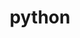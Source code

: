 ---
title: "python"
layout: cache
categories: [package, develop-2023-09-10]
meta: {"versions": ["3.10.12", "3.8.13", "3.8.17", "3.9.17"], "compilers": ["apple-clang@=14.0.0", "gcc@=11.1.0", "gcc@=11.3.0", "gcc@=12.1.0", "gcc@=7.3.1", "gcc@=7.5.0", "oneapi@=2023.2.0"], "oss": ["amzn2", "ubuntu18.04", "ubuntu20.04", "ubuntu22.04", "ventura"], "platforms": ["darwin", "linux"], "targets": ["aarch64", "neoverse_n1", "ppc64le", "x86_64", "x86_64_v3"], "stacks": ["aws-isc", "aws-isc-aarch64", "build_systems", "data-vis-sdk", "e4s", "e4s-oneapi", "e4s-power", "gpu-tests", "ml-darwin-aarch64-mps", "ml-linux-x86_64-cpu", "ml-linux-x86_64-cuda", "ml-linux-x86_64-rocm", "radiuss", "radiuss-aws", "radiuss-aws-aarch64", "root", "tutorial"], "num_specs": 21, "num_specs_by_stack": {"ml-darwin-aarch64-mps": 1, "root": 21, "radiuss-aws-aarch64": 2, "aws-isc-aarch64": 2, "aws-isc": 1, "radiuss-aws": 1, "radiuss": 3, "build_systems": 1, "e4s-power": 3, "e4s-oneapi": 1, "gpu-tests": 1, "e4s": 3, "data-vis-sdk": 1, "ml-linux-x86_64-rocm": 2, "tutorial": 2, "ml-linux-x86_64-cpu": 2, "ml-linux-x86_64-cuda": 2}}
spec_details: [{"hash": "ad6dh3scvn2u625v5xrv3vn3egctl4ak", "compiler": "apple-clang@=14.0.0", "versions": ["3.10.12"], "os": "ventura", "platform": "darwin", "target": "aarch64", "variants": ["build_system=generic", "+bz2", "+crypt", "+ctypes", "+dbm", "~debug", "+libxml2", "+lzma", "~nis", "~optimizations", "patches=0d98e93,7d40923,f2fd060", "+pic", "+pyexpat", "+pythoncmd", "+readline", "+shared", "+sqlite3", "+ssl", "~tkinter", "+uuid", "+zlib"], "stacks": ["ml-darwin-aarch64-mps", "root"], "size": "-", "tarball": "https://binaries.spack.io/develop-2023-09-10/build_cache/darwin-ventura-aarch64/apple-clang-14.0.0/python-3.10.12/darwin-ventura-aarch64-apple-clang-14.0.0-python-3.10.12-ad6dh3scvn2u625v5xrv3vn3egctl4ak.spack"}, {"hash": "6ujxejvb4o25fvygqysmv5u5kvorqdnl", "compiler": "gcc@=7.3.1", "versions": ["3.10.12"], "os": "amzn2", "platform": "linux", "target": "aarch64", "variants": ["build_system=generic", "+bz2", "+crypt", "+ctypes", "+dbm", "~debug", "+libxml2", "+lzma", "~nis", "~optimizations", "patches=0d98e93,7d40923,f2fd060", "+pic", "+pyexpat", "+pythoncmd", "+readline", "+shared", "+sqlite3", "+ssl", "~tkinter", "+uuid", "+zlib"], "stacks": ["radiuss-aws-aarch64", "root"], "size": "-", "tarball": "https://binaries.spack.io/develop-2023-09-10/build_cache/linux-amzn2-aarch64/gcc-7.3.1/python-3.10.12/linux-amzn2-aarch64-gcc-7.3.1-python-3.10.12-6ujxejvb4o25fvygqysmv5u5kvorqdnl.spack"}, {"hash": "na4vsgbstkgyubl3zoijecjf5cxqu6i3", "compiler": "gcc@=7.3.1", "versions": ["3.10.12"], "os": "amzn2", "platform": "linux", "target": "aarch64", "variants": ["build_system=generic", "+bz2", "+crypt", "+ctypes", "+dbm", "~debug", "+libxml2", "+lzma", "~nis", "~optimizations", "patches=0d98e93,7d40923,f2fd060", "+pic", "+pyexpat", "+pythoncmd", "+readline", "+shared", "+sqlite3", "+ssl", "~tkinter", "+uuid", "+zlib"], "stacks": ["aws-isc-aarch64", "root"], "size": "-", "tarball": "https://binaries.spack.io/develop-2023-09-10/build_cache/linux-amzn2-aarch64/gcc-7.3.1/python-3.10.12/linux-amzn2-aarch64-gcc-7.3.1-python-3.10.12-na4vsgbstkgyubl3zoijecjf5cxqu6i3.spack"}, {"hash": "3ynmdkcbslxouve3izmekzkzoqr6aysm", "compiler": "gcc@=7.3.1", "versions": ["3.10.12"], "os": "amzn2", "platform": "linux", "target": "neoverse_n1", "variants": ["build_system=generic", "+bz2", "+crypt", "+ctypes", "+dbm", "~debug", "+libxml2", "+lzma", "~nis", "~optimizations", "patches=0d98e93,7d40923,f2fd060", "+pic", "+pyexpat", "+pythoncmd", "+readline", "+shared", "+sqlite3", "+ssl", "~tkinter", "+uuid", "+zlib"], "stacks": ["aws-isc-aarch64", "root"], "size": "-", "tarball": "https://binaries.spack.io/develop-2023-09-10/build_cache/linux-amzn2-neoverse_n1/gcc-7.3.1/python-3.10.12/linux-amzn2-neoverse_n1-gcc-7.3.1-python-3.10.12-3ynmdkcbslxouve3izmekzkzoqr6aysm.spack"}, {"hash": "nigg67tnlunz72e66yjy53ssuvl6ktk7", "compiler": "gcc@=7.3.1", "versions": ["3.10.12"], "os": "amzn2", "platform": "linux", "target": "neoverse_n1", "variants": ["build_system=generic", "+bz2", "+crypt", "+ctypes", "+dbm", "~debug", "+libxml2", "+lzma", "~nis", "~optimizations", "patches=0d98e93,7d40923,f2fd060", "+pic", "+pyexpat", "+pythoncmd", "+readline", "+shared", "+sqlite3", "+ssl", "~tkinter", "+uuid", "+zlib"], "stacks": ["radiuss-aws-aarch64", "root"], "size": "-", "tarball": "https://binaries.spack.io/develop-2023-09-10/build_cache/linux-amzn2-neoverse_n1/gcc-7.3.1/python-3.10.12/linux-amzn2-neoverse_n1-gcc-7.3.1-python-3.10.12-nigg67tnlunz72e66yjy53ssuvl6ktk7.spack"}, {"hash": "cuscz6t2kotbqome2ckkpgpo3hzks3mf", "compiler": "gcc@=7.3.1", "versions": ["3.10.12"], "os": "amzn2", "platform": "linux", "target": "x86_64_v3", "variants": ["build_system=generic", "+bz2", "+crypt", "+ctypes", "+dbm", "~debug", "+libxml2", "+lzma", "~nis", "~optimizations", "patches=0d98e93,7d40923,f2fd060", "+pic", "+pyexpat", "+pythoncmd", "+readline", "+shared", "+sqlite3", "+ssl", "~tkinter", "+uuid", "+zlib"], "stacks": ["aws-isc", "root"], "size": "-", "tarball": "https://binaries.spack.io/develop-2023-09-10/build_cache/linux-amzn2-x86_64_v3/gcc-7.3.1/python-3.10.12/linux-amzn2-x86_64_v3-gcc-7.3.1-python-3.10.12-cuscz6t2kotbqome2ckkpgpo3hzks3mf.spack"}, {"hash": "g5exghvrrsdbofonvrfesqslbxliq3le", "compiler": "gcc@=7.3.1", "versions": ["3.10.12"], "os": "amzn2", "platform": "linux", "target": "x86_64_v3", "variants": ["build_system=generic", "+bz2", "+crypt", "+ctypes", "+dbm", "~debug", "+libxml2", "+lzma", "~nis", "~optimizations", "patches=0d98e93,7d40923,f2fd060", "+pic", "+pyexpat", "+pythoncmd", "+readline", "+shared", "+sqlite3", "+ssl", "~tkinter", "+uuid", "+zlib"], "stacks": ["radiuss-aws", "root"], "size": "-", "tarball": "https://binaries.spack.io/develop-2023-09-10/build_cache/linux-amzn2-x86_64_v3/gcc-7.3.1/python-3.10.12/linux-amzn2-x86_64_v3-gcc-7.3.1-python-3.10.12-g5exghvrrsdbofonvrfesqslbxliq3le.spack"}, {"hash": "4hubxg6woqnkobxzaysowfdzldym2yav", "compiler": "gcc@=7.5.0", "versions": ["3.10.12"], "os": "ubuntu18.04", "platform": "linux", "target": "x86_64_v3", "variants": ["build_system=generic", "+bz2", "+crypt", "+ctypes", "+dbm", "~debug", "+libxml2", "+lzma", "~nis", "~optimizations", "patches=0d98e93,7d40923,f2fd060", "+pic", "+pyexpat", "+pythoncmd", "+readline", "+shared", "+sqlite3", "+ssl", "~tkinter", "+uuid", "+zlib"], "stacks": ["radiuss", "build_systems", "root"], "size": "-", "tarball": "https://binaries.spack.io/develop-2023-09-10/build_cache/linux-ubuntu18.04-x86_64_v3/gcc-7.5.0/python-3.10.12/linux-ubuntu18.04-x86_64_v3-gcc-7.5.0-python-3.10.12-4hubxg6woqnkobxzaysowfdzldym2yav.spack"}, {"hash": "fvmfisd7xatm7leuqittdh5c6dcjvvq7", "compiler": "gcc@=7.5.0", "versions": ["3.8.17"], "os": "ubuntu18.04", "platform": "linux", "target": "x86_64_v3", "variants": ["build_system=generic", "+bz2", "+crypt", "+ctypes", "+dbm", "~debug", "+libxml2", "+lzma", "~nis", "~optimizations", "patches=0d98e93,4c24573,f2fd060", "+pic", "+pyexpat", "+pythoncmd", "+readline", "+shared", "+sqlite3", "+ssl", "~tkinter", "+uuid", "+zlib"], "stacks": ["radiuss", "root"], "size": "-", "tarball": "https://binaries.spack.io/develop-2023-09-10/build_cache/linux-ubuntu18.04-x86_64_v3/gcc-7.5.0/python-3.8.17/linux-ubuntu18.04-x86_64_v3-gcc-7.5.0-python-3.8.17-fvmfisd7xatm7leuqittdh5c6dcjvvq7.spack"}, {"hash": "tl6k32ihhe65bmajuio475ppnohrk5wx", "compiler": "gcc@=7.5.0", "versions": ["3.10.12"], "os": "ubuntu18.04", "platform": "linux", "target": "x86_64_v3", "variants": ["build_system=generic", "+bz2", "+crypt", "+ctypes", "+dbm", "~debug", "+libxml2", "+lzma", "~nis", "~optimizations", "patches=0d98e93,7d40923,f2fd060", "+pic", "+pyexpat", "+pythoncmd", "+readline", "+shared", "+sqlite3", "+ssl", "~tkinter", "+uuid", "+zlib"], "stacks": ["radiuss", "root"], "size": "-", "tarball": "https://binaries.spack.io/develop-2023-09-10/build_cache/linux-ubuntu18.04-x86_64_v3/gcc-7.5.0/python-3.10.12/linux-ubuntu18.04-x86_64_v3-gcc-7.5.0-python-3.10.12-tl6k32ihhe65bmajuio475ppnohrk5wx.spack"}, {"hash": "6rerik5alp45pcyek5kmqtnsqrxjjqaa", "compiler": "gcc@=11.1.0", "versions": ["3.10.12"], "os": "ubuntu20.04", "platform": "linux", "target": "ppc64le", "variants": ["build_system=generic", "+bz2", "+crypt", "+ctypes", "+dbm", "~debug", "+libxml2", "+lzma", "~nis", "~optimizations", "patches=0d98e93,7d40923,f2fd060", "+pic", "+pyexpat", "+pythoncmd", "+readline", "+shared", "+sqlite3", "+ssl", "~tkinter", "+uuid", "+zlib"], "stacks": ["e4s-power", "root"], "size": "-", "tarball": "https://binaries.spack.io/develop-2023-09-10/build_cache/linux-ubuntu20.04-ppc64le/gcc-11.1.0/python-3.10.12/linux-ubuntu20.04-ppc64le-gcc-11.1.0-python-3.10.12-6rerik5alp45pcyek5kmqtnsqrxjjqaa.spack"}, {"hash": "gbmognk4dj3zbvpqk52vr3whq5nlfxrg", "compiler": "gcc@=11.1.0", "versions": ["3.8.17"], "os": "ubuntu20.04", "platform": "linux", "target": "ppc64le", "variants": ["build_system=generic", "+bz2", "+crypt", "+ctypes", "+dbm", "~debug", "+libxml2", "+lzma", "~nis", "~optimizations", "patches=0d98e93,4c24573,f2fd060", "+pic", "+pyexpat", "+pythoncmd", "+readline", "+shared", "+sqlite3", "+ssl", "~tkinter", "+uuid", "+zlib"], "stacks": ["e4s-power", "root"], "size": "-", "tarball": "https://binaries.spack.io/develop-2023-09-10/build_cache/linux-ubuntu20.04-ppc64le/gcc-11.1.0/python-3.8.17/linux-ubuntu20.04-ppc64le-gcc-11.1.0-python-3.8.17-gbmognk4dj3zbvpqk52vr3whq5nlfxrg.spack"}, {"hash": "oig5k5vna4g77a3h6okknkk6c7rsoqxx", "compiler": "gcc@=11.1.0", "versions": ["3.8.17"], "os": "ubuntu20.04", "platform": "linux", "target": "ppc64le", "variants": ["build_system=generic", "+bz2", "+crypt", "+ctypes", "+dbm", "~debug", "+libxml2", "+lzma", "~nis", "~optimizations", "patches=0d98e93,4c24573,f2fd060", "+pic", "+pyexpat", "+pythoncmd", "+readline", "+shared", "+sqlite3", "+ssl", "~tkinter", "+uuid", "+zlib"], "stacks": ["e4s-power", "root"], "size": "-", "tarball": "https://binaries.spack.io/develop-2023-09-10/build_cache/linux-ubuntu20.04-ppc64le/gcc-11.1.0/python-3.8.17/linux-ubuntu20.04-ppc64le-gcc-11.1.0-python-3.8.17-oig5k5vna4g77a3h6okknkk6c7rsoqxx.spack"}, {"hash": "tw6lsanetwuxfp7v6irf5zghmhh3iqb7", "compiler": "oneapi@=2023.2.0", "versions": ["3.8.17"], "os": "ubuntu20.04", "platform": "linux", "target": "x86_64", "variants": ["build_system=generic", "+bz2", "+crypt", "+ctypes", "+dbm", "~debug", "+libxml2", "+lzma", "~nis", "~optimizations", "patches=0d98e93,4c24573,f2fd060", "+pic", "+pyexpat", "+pythoncmd", "+readline", "+shared", "+sqlite3", "+ssl", "~tkinter", "+uuid", "+zlib"], "stacks": ["e4s-oneapi", "root"], "size": "-", "tarball": "https://binaries.spack.io/develop-2023-09-10/build_cache/linux-ubuntu20.04-x86_64/oneapi-2023.2.0/python-3.8.17/linux-ubuntu20.04-x86_64-oneapi-2023.2.0-python-3.8.17-tw6lsanetwuxfp7v6irf5zghmhh3iqb7.spack"}, {"hash": "ulbbdyjzdezlxdnea4w3hspt7sma7lm6", "compiler": "gcc@=11.1.0", "versions": ["3.8.13"], "os": "ubuntu20.04", "platform": "linux", "target": "x86_64_v3", "variants": ["build_system=generic", "+bz2", "+crypt", "+ctypes", "+dbm", "~debug", "+libxml2", "+lzma", "~nis", "~optimizations", "patches=0d98e93,4c24573,f2fd060", "+pic", "+pyexpat", "+pythoncmd", "+readline", "+shared", "+sqlite3", "+ssl", "~tkinter", "+uuid", "+zlib"], "stacks": ["gpu-tests", "e4s", "root"], "size": "-", "tarball": "https://binaries.spack.io/develop-2023-09-10/build_cache/linux-ubuntu20.04-x86_64_v3/gcc-11.1.0/python-3.8.13/linux-ubuntu20.04-x86_64_v3-gcc-11.1.0-python-3.8.13-ulbbdyjzdezlxdnea4w3hspt7sma7lm6.spack"}, {"hash": "sow2b3j3e2delzmkynra7t4wz44zj47e", "compiler": "gcc@=11.1.0", "versions": ["3.8.13"], "os": "ubuntu20.04", "platform": "linux", "target": "x86_64_v3", "variants": ["build_system=generic", "+bz2", "+crypt", "+ctypes", "+dbm", "~debug", "+libxml2", "+lzma", "~nis", "~optimizations", "patches=0d98e93,4c24573,f2fd060", "+pic", "+pyexpat", "+pythoncmd", "+readline", "+shared", "+sqlite3", "+ssl", "~tkinter", "+uuid", "+zlib"], "stacks": ["e4s", "root"], "size": "-", "tarball": "https://binaries.spack.io/develop-2023-09-10/build_cache/linux-ubuntu20.04-x86_64_v3/gcc-11.1.0/python-3.8.13/linux-ubuntu20.04-x86_64_v3-gcc-11.1.0-python-3.8.13-sow2b3j3e2delzmkynra7t4wz44zj47e.spack"}, {"hash": "k77dksr3234toz7o6jtuhdkeuwtnkxkt", "compiler": "gcc@=11.1.0", "versions": ["3.8.17"], "os": "ubuntu20.04", "platform": "linux", "target": "x86_64_v3", "variants": ["build_system=generic", "+bz2", "+crypt", "+ctypes", "+dbm", "~debug", "+libxml2", "+lzma", "~nis", "~optimizations", "patches=0d98e93,4c24573,f2fd060", "+pic", "+pyexpat", "+pythoncmd", "+readline", "+shared", "+sqlite3", "+ssl", "~tkinter", "+uuid", "+zlib"], "stacks": ["data-vis-sdk", "root"], "size": "-", "tarball": "https://binaries.spack.io/develop-2023-09-10/build_cache/linux-ubuntu20.04-x86_64_v3/gcc-11.1.0/python-3.8.17/linux-ubuntu20.04-x86_64_v3-gcc-11.1.0-python-3.8.17-k77dksr3234toz7o6jtuhdkeuwtnkxkt.spack"}, {"hash": "icytx5ffbauy5motvmiz3csnmjajeczi", "compiler": "gcc@=11.1.0", "versions": ["3.10.12"], "os": "ubuntu20.04", "platform": "linux", "target": "x86_64_v3", "variants": ["build_system=generic", "+bz2", "+crypt", "+ctypes", "+dbm", "~debug", "+libxml2", "+lzma", "~nis", "~optimizations", "patches=0d98e93,7d40923,f2fd060", "+pic", "+pyexpat", "+pythoncmd", "+readline", "+shared", "+sqlite3", "+ssl", "~tkinter", "+uuid", "+zlib"], "stacks": ["e4s", "root"], "size": "-", "tarball": "https://binaries.spack.io/develop-2023-09-10/build_cache/linux-ubuntu20.04-x86_64_v3/gcc-11.1.0/python-3.10.12/linux-ubuntu20.04-x86_64_v3-gcc-11.1.0-python-3.10.12-icytx5ffbauy5motvmiz3csnmjajeczi.spack"}, {"hash": "sucbltyuteno5yhfaku23ahpnqcugyv6", "compiler": "gcc@=11.3.0", "versions": ["3.10.12"], "os": "ubuntu22.04", "platform": "linux", "target": "x86_64_v3", "variants": ["build_system=generic", "+bz2", "+crypt", "+ctypes", "+dbm", "~debug", "+libxml2", "+lzma", "~nis", "~optimizations", "patches=0d98e93,7d40923,f2fd060", "+pic", "+pyexpat", "+pythoncmd", "+readline", "+shared", "+sqlite3", "+ssl", "~tkinter", "+uuid", "+zlib"], "stacks": ["root", "ml-linux-x86_64-rocm", "tutorial", "ml-linux-x86_64-cpu", "ml-linux-x86_64-cuda"], "size": "-", "tarball": "https://binaries.spack.io/develop-2023-09-10/build_cache/linux-ubuntu22.04-x86_64_v3/gcc-11.3.0/python-3.10.12/linux-ubuntu22.04-x86_64_v3-gcc-11.3.0-python-3.10.12-sucbltyuteno5yhfaku23ahpnqcugyv6.spack"}, {"hash": "quvogjtuwt625oltakr7c6k2n56kbd74", "compiler": "gcc@=11.3.0", "versions": ["3.9.17"], "os": "ubuntu22.04", "platform": "linux", "target": "x86_64_v3", "variants": ["build_system=generic", "+bz2", "+crypt", "+ctypes", "+dbm", "~debug", "+libxml2", "+lzma", "~nis", "~optimizations", "patches=0d98e93,4c24573,f2fd060", "+pic", "+pyexpat", "+pythoncmd", "+readline", "+shared", "+sqlite3", "+ssl", "~tkinter", "+uuid", "+zlib"], "stacks": ["ml-linux-x86_64-rocm", "ml-linux-x86_64-cpu", "ml-linux-x86_64-cuda", "root"], "size": "-", "tarball": "https://binaries.spack.io/develop-2023-09-10/build_cache/linux-ubuntu22.04-x86_64_v3/gcc-11.3.0/python-3.9.17/linux-ubuntu22.04-x86_64_v3-gcc-11.3.0-python-3.9.17-quvogjtuwt625oltakr7c6k2n56kbd74.spack"}, {"hash": "3cc6wh2bo2dvjn5etv3wzzbxzocw5itd", "compiler": "gcc@=12.1.0", "versions": ["3.10.12"], "os": "ubuntu22.04", "platform": "linux", "target": "x86_64_v3", "variants": ["build_system=generic", "+bz2", "+crypt", "+ctypes", "+dbm", "~debug", "+libxml2", "+lzma", "~nis", "~optimizations", "patches=0d98e93,7d40923,f2fd060", "+pic", "+pyexpat", "+pythoncmd", "+readline", "+shared", "+sqlite3", "+ssl", "~tkinter", "+uuid", "+zlib"], "stacks": ["tutorial", "root"], "size": "-", "tarball": "https://binaries.spack.io/develop-2023-09-10/build_cache/linux-ubuntu22.04-x86_64_v3/gcc-12.1.0/python-3.10.12/linux-ubuntu22.04-x86_64_v3-gcc-12.1.0-python-3.10.12-3cc6wh2bo2dvjn5etv3wzzbxzocw5itd.spack"}]
---